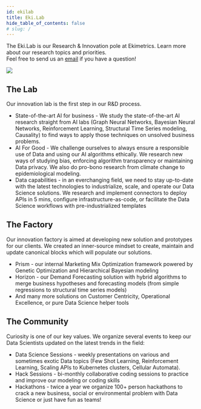 ```yaml
---
id: ekilab
title: Eki.Lab
hide_table_of_contents: false
# slug: /
---
```


The Eki.Lab is our Research & Innovation pole at Ekimetrics. Learn more about our research topics and priorities.<br/>
Feel free to send us an [email](mailto:inno@ekimetrics.com) if you have a question!

![](https://ekimetrics.com/wp-content/uploads/2020/06/header-culture-knowledge-min.jpg)

## The Lab

Our innovation lab is the first step in our R&D process.
- <span className="gold">State-of-the-art AI for business</span> - We study the state-of-the-art AI research straight from AI labs (Graph Neural Networks, Bayesian Neural Networks, Reinforcement Learning, Structural Time Series modeling, Causality) to find ways to apply those techniques on unsolved business problems.  
- <span className="gold">AI For Good</span> - We challenge ourselves to always ensure a responsible use of Data and using our AI algorithms ethically. We research new ways of studying bias, enforcing algorithm transparency or maintaining Data privacy. We also do pro-bono research from climate change to epidemiological modeling. 
- <span className="gold">Data capabilities</span> - in an everchanging field, we need to stay up-to-date with the latest technologies to industrialize, scale, and operate our Data Science solutions. We research and implement connectors to deploy APIs in 5 mins, configure infrastructure-as-code, or facilitate the Data Science workflows with pre-industrialized templates 


## The Factory
Our innovation factory is aimed at developing new solution and prototypes for our clients. We created an inner-source mindset to create, maintain and update canonical blocks which will populate our solutions. 
- <span className="gold">Prism</span> - our internal Marketing Mix Optimization framework powered by Genetic Optimization and Hierarchical Bayesian modeling
- <span className="gold">Horizon</span> - our Demand Forecasting solution with hybrid algorithms to merge business hypotheses and forecasting models (from simple regressions to structural time series models)
- And many more solutions on Customer Centricity, Operational Excellence, or pure Data Science helper tools   


## The Community
Curiosity is one of our key values. We organize several events to keep our Data Scientists updated on the latest trends in the field:
- <span className="gold">Data Science Sessions</span> - weekly presentations on various and sometimes exotic Data topics (Few Shot Learning, Reinforcement Learning, Scaling APIs to Kubernetes clusters, Cellular Automata). 
- <span className="gold">Hack Sessions</span> - bi-monthly collaborative coding sessions to practice and improve our modeling or coding skills
- <span className="gold">Hackathons</span> - twice a year we organize 100+ person hackathons to crack a new business, social or environmental problem with Data Science or just have fun as teams!





